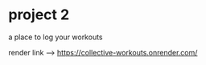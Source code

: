 # project 2

a place to log your workouts

render link --> https://collective-workouts.onrender.com/ 
